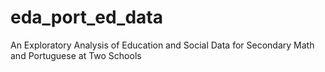 # eda_port_ed_data
An Exploratory Analysis of Education and Social Data for Secondary Math and Portuguese at Two Schools
